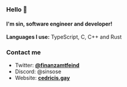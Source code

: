 ### Hello 👋
#### I'm sin, software engineer and developer!

**Languages I use:** TypeScript, C, C++ and Rust

### Contact me

+ Twitter:  **[@finanzamtfeind](http://twitter.com/finanzamtfeind)**
+ Discord: @sinsose
+ Website: **[cedricis.gay](https://cedricis.gay)**
